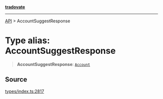[**tradovate**](../README.md)

***

[API](../API.md) > AccountSuggestResponse

# Type alias: AccountSuggestResponse

> **AccountSuggestResponse**: [`Account`](type-alias.Account.md)

## Source

[types/index.ts:2817](https://github.com/cgilly2fast/tradovate-typescript/blob/b1caea5/src/types/index.ts#L2817)
